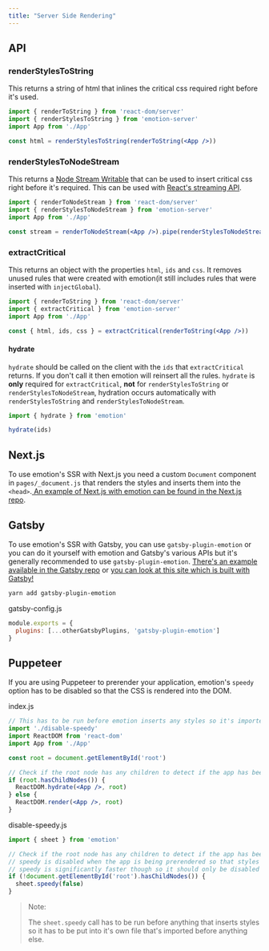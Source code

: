 ```yaml
---
title: "Server Side Rendering"
---
```


## API

### renderStylesToString

This returns a string of html that inlines the critical css required right before it's used.

```jsx
import { renderToString } from 'react-dom/server'
import { renderStylesToString } from 'emotion-server'
import App from './App'

const html = renderStylesToString(renderToString(<App />))
```

### renderStylesToNodeStream

This returns a [Node Stream Writable](https://nodejs.org/api/stream.html#stream_class_stream_writable) that can be used to insert critical css right before it's required. This can be used with [React's streaming API](https://reactjs.org/docs/react-dom-server.html#rendertonodestream).

```jsx
import { renderToNodeStream } from 'react-dom/server'
import { renderStylesToNodeStream } from 'emotion-server'
import App from './App'

const stream = renderToNodeStream(<App />).pipe(renderStylesToNodeStream())
```

### extractCritical

This returns an object with the properties `html`, `ids` and `css`. It removes unused rules that were created with emotion(it still includes rules that were inserted with `injectGlobal`).

```jsx
import { renderToString } from 'react-dom/server'
import { extractCritical } from 'emotion-server'
import App from './App'

const { html, ids, css } = extractCritical(renderToString(<App />))
```

#### hydrate

`hydrate` should be called on the client with the `ids` that `extractCritical` returns. If you don't call it then emotion will reinsert all the rules. `hydrate` is **only** required for `extractCritical`, **not** for `renderStylesToString` or `renderStylesToNodeStream`, hydration occurs automatically with `renderStylesToString` and `renderStylesToNodeStream`.

```jsx
import { hydrate } from 'emotion'

hydrate(ids)
```

## Next.js

To use emotion's SSR with Next.js you need a custom `Document` component in `pages/_document.js` that renders the styles and inserts them into the `<head>`.[ An example of Next.js with emotion can be found in the Next.js repo](https://github.com/zeit/next.js/tree/master/examples/with-emotion).

## Gatsby

To use emotion's SSR with Gatsby, you can use `gatsby-plugin-emotion` or you can do it yourself with emotion and Gatsby's various APIs but it's generally recommended to use `gatsby-plugin-emotion`. [There's an example available in the Gatsby repo](https://github.com/gatsbyjs/gatsby/tree/master/examples/using-emotion) or [you can look at this site which is built with Gatsby!](https://github.com/emotion-js/emotion/tree/master/packages/site)

```bash
yarn add gatsby-plugin-emotion
```

gatsby-config.js

```jsx
module.exports = {
  plugins: [...otherGatsbyPlugins, 'gatsby-plugin-emotion']
}
```

## Puppeteer

If you are using Puppeteer to prerender your application, emotion's `speedy` option has to be disabled so that the CSS is rendered into the DOM.

index.js

```jsx
// This has to be run before emotion inserts any styles so it's imported before the App component
import './disable-speedy'
import ReactDOM from 'react-dom'
import App from './App'

const root = document.getElementById('root')

// Check if the root node has any children to detect if the app has been prerendered
if (root.hasChildNodes()) {
  ReactDOM.hydrate(<App />, root)
} else {
  ReactDOM.render(<App />, root)
}
```

disable-speedy.js

```js
import { sheet } from 'emotion'

// Check if the root node has any children to detect if the app has been preprendered
// speedy is disabled when the app is being prerendered so that styles render into the DOM
// speedy is significantly faster though so it should only be disabled during prerendering
if (!document.getElementById('root').hasChildNodes()) {
  sheet.speedy(false)
}
```

> Note:
>
> The `sheet.speedy` call has to be run before anything that inserts styles so it has to be put into it's own file that's imported before anything else.
